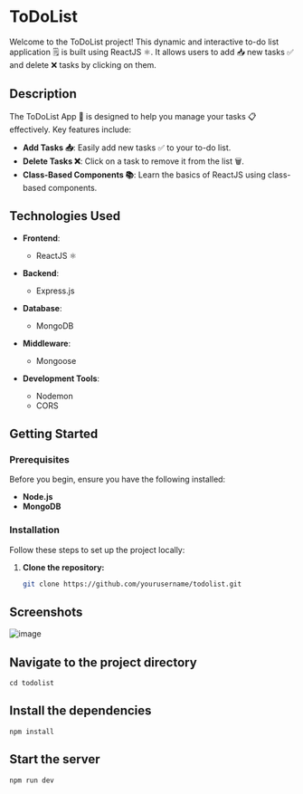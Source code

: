# ToDoList

Welcome to the ToDoList project! This dynamic and interactive to-do list application 🗒️ is built using ReactJS ⚛️. It allows users to add 📥 new tasks ✅ and delete ❌ tasks by clicking on them.

## Description

The ToDoList App 📝 is designed to help you manage your tasks 📋 effectively. Key features include:

- **Add Tasks 📥**: Easily add new tasks ✅ to your to-do list.
- **Delete Tasks ❌**: Click on a task to remove it from the list 🗑️.
- **Class-Based Components 📚**: Learn the basics of ReactJS using class-based components.

## Technologies Used

- **Frontend**: 
  - ReactJS ⚛️
  
- **Backend**: 
  - Express.js
  
- **Database**: 
  - MongoDB
  
- **Middleware**: 
  - Mongoose
  
- **Development Tools**: 
  - Nodemon
  - CORS

## Getting Started

### Prerequisites

Before you begin, ensure you have the following installed:

- **Node.js**
- **MongoDB**

### Installation

Follow these steps to set up the project locally:

1. **Clone the repository:**

   ```bash
   git clone https://github.com/yourusername/todolist.git

## Screenshots

![image](https://github.com/user-attachments/assets/b7c442df-6b68-4cf3-8504-ccca0caef5b1)



## Navigate to the project directory
```
cd todolist
```
## Install the dependencies

```
npm install
```
## Start the server
```
npm run dev
```
